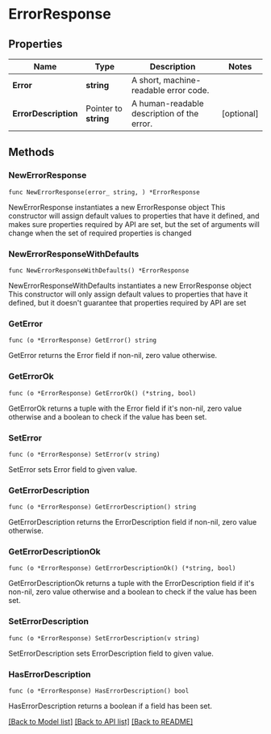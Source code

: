 # ErrorResponse

## Properties

Name | Type | Description | Notes
------------ | ------------- | ------------- | -------------
**Error** | **string** | A short, machine-readable error code. | 
**ErrorDescription** | Pointer to **string** | A human-readable description of the error. | [optional] 

## Methods

### NewErrorResponse

`func NewErrorResponse(error_ string, ) *ErrorResponse`

NewErrorResponse instantiates a new ErrorResponse object
This constructor will assign default values to properties that have it defined,
and makes sure properties required by API are set, but the set of arguments
will change when the set of required properties is changed

### NewErrorResponseWithDefaults

`func NewErrorResponseWithDefaults() *ErrorResponse`

NewErrorResponseWithDefaults instantiates a new ErrorResponse object
This constructor will only assign default values to properties that have it defined,
but it doesn't guarantee that properties required by API are set

### GetError

`func (o *ErrorResponse) GetError() string`

GetError returns the Error field if non-nil, zero value otherwise.

### GetErrorOk

`func (o *ErrorResponse) GetErrorOk() (*string, bool)`

GetErrorOk returns a tuple with the Error field if it's non-nil, zero value otherwise
and a boolean to check if the value has been set.

### SetError

`func (o *ErrorResponse) SetError(v string)`

SetError sets Error field to given value.


### GetErrorDescription

`func (o *ErrorResponse) GetErrorDescription() string`

GetErrorDescription returns the ErrorDescription field if non-nil, zero value otherwise.

### GetErrorDescriptionOk

`func (o *ErrorResponse) GetErrorDescriptionOk() (*string, bool)`

GetErrorDescriptionOk returns a tuple with the ErrorDescription field if it's non-nil, zero value otherwise
and a boolean to check if the value has been set.

### SetErrorDescription

`func (o *ErrorResponse) SetErrorDescription(v string)`

SetErrorDescription sets ErrorDescription field to given value.

### HasErrorDescription

`func (o *ErrorResponse) HasErrorDescription() bool`

HasErrorDescription returns a boolean if a field has been set.


[[Back to Model list]](../README.md#documentation-for-models) [[Back to API list]](../README.md#documentation-for-api-endpoints) [[Back to README]](../README.md)


